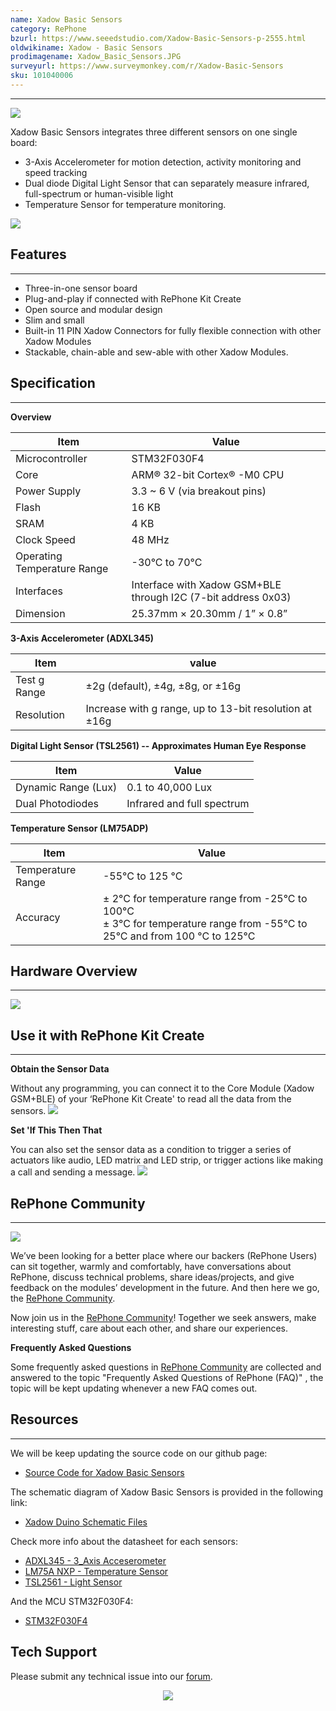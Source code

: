```yaml
---
name: Xadow Basic Sensors
category: RePhone
bzurl: https://www.seeedstudio.com/Xadow-Basic-Sensors-p-2555.html
oldwikiname: Xadow - Basic Sensors
prodimagename: Xadow_Basic_Sensors.JPG
surveyurl: https://www.surveymonkey.com/r/Xadow-Basic-Sensors
sku: 101040006
---
```


---
![](https://github.com/SeeedDocument/Xadow_Basic_Sensors/raw/master/images/Xadow_Basic_Sensors.JPG)

Xadow Basic Sensors integrates three different sensors on one single board:
- 3-Axis Accelerometer for motion detection, activity monitoring and speed tracking
- Dual diode Digital Light Sensor that can separately measure infrared, full-spectrum or human-visible light
- Temperature Sensor for temperature monitoring.

[![](https://github.com/SeeedDocument/Xadow_Basic_Sensors/raw/master/images/300px-Get_One_Now_Banner.png)](https://www.seeedstudio.com/Xadow-Basic-Sensors-p-2555.html)

## Features
---
- Three-in-one sensor board
- Plug-and-play if connected with RePhone Kit Create
- Open source and modular design
- Slim and small
- Built-in 11 PIN Xadow Connectors for fully flexible connection with other Xadow Modules
- Stackable, chain-able and sew-able with other Xadow Modules.

## Specification
---
**Overview**

|Item|Value|
|---|---|
|Microcontroller	|STM32F030F4
|Core|	ARM® 32-bit Cortex® -M0 CPU
|Power Supply|	3.3 ~ 6 V (via breakout pins)
|Flash	|16 KB
|SRAM|	4 KB
|Clock Speed|	48 MHz
|Operating Temperature Range	|-30°C to 70°C
|Interfaces|	Interface with Xadow GSM+BLE through I2C (7-bit address 0x03)
|Dimension	|25.37mm × 20.30mm / 1” × 0.8”

**3-Axis Accelerometer (ADXL345)**

|Item|value|
|---|---|
|Test g Range|	±2g (default), ±4g, ±8g, or ±16g
|Resolution|	Increase with g range, up to 13-bit resolution at ±16g

**Digital Light Sensor (TSL2561) -- Approximates Human Eye Response**

|Item|Value|
|---|---|
|Dynamic Range (Lux)|	0.1 to 40,000 Lux
|Dual Photodiodes	|Infrared and full spectrum

**Temperature Sensor (LM75ADP)**

|Item|Value|
|---|---|
|Temperature Range|	-55°C to 125 °C
|Accuracy	|± 2°C for temperature range from -25°C to 100°C<br>± 3°C for temperature range from -55°C to 25°C and from 100 °C to 125°C|

## Hardware Overview
---
![](https://github.com/SeeedDocument/Xadow_Basic_Sensors/raw/master/images/Xadow_Basic_Sensors.png)

## Use it with RePhone Kit Create
---
**Obtain the Sensor Data**

Without any programming, you can connect it to the Core Module (Xadow GSM+BLE) of your ‘RePhone Kit Create' to read all the data from the sensors.
![](https://github.com/SeeedDocument/Xadow_Basic_Sensors/raw/master/images/Xadow_Basic_Sensors_Sensor_Value.png)

**Set 'If This Then That**

You can also set the sensor data as a condition to trigger a series of actuators like audio, LED matrix and LED strip, or trigger actions like making a call and sending a message.
![](https://github.com/SeeedDocument/Xadow_Basic_Sensors/raw/master/images/Xadow_Basic_Sensors_Set_Sensor_Condition.png)

## RePhone Community
---
[![](https://github.com/SeeedDocument/Xadow_Basic_Sensors/raw/master/images/300px-RePhone_Community-2.png)](https://community.seeedstudio.com/discover.html?t=RePhone)

We’ve been looking for a better place where our backers (RePhone Users) can sit together, warmly and comfortably, have conversations about RePhone, discuss technical problems, share ideas/projects, and give feedback on the modules’ development in the future. And then here we go, the [RePhone Community](https://community.seeedstudio.com/discover.html?t=RePhone).

Now join us in the [RePhone Community](https://community.seeedstudio.com/discover.html?t=RePhone)! Together we seek answers, make interesting stuff, care about each other, and share our experiences.

**Frequently Asked Questions**

Some frequently asked questions in [RePhone Community](https://community.seeedstudio.com/discover.html?t=RePhone) are collected and answered to the topic "Frequently Asked Questions of RePhone (FAQ)" , the topic will be kept updating whenever a new FAQ comes out.


## Resources
---
We will be keep updating the source code on our github page:
- [Source Code for Xadow Basic Sensors](https://github.com/WayenWeng/Xadow_Basic_Sensors/)

The schematic diagram of Xadow Basic Sensors is provided in the following link:
- [Xadow Duino Schematic Files](https://github.com/SeeedDocument/Xadow_Basic_Sensors/raw/master/resources/202000745_PCBA%3BXadow%20Basic%20Sensors%20v1.0_schemic%20file.zip)

Check more info about the datasheet for each sensors:
- [ADXL345 - 3_Axis Acceserometer](https://github.com/SeeedDocument/Xadow_Basic_Sensors/raw/master/res/ADXL345-3_Axis_Acceserometer.pdf)
- [LM75A NXP - Temperature Sensor](https://github.com/SeeedDocument/Xadow_Basic_Sensors/raw/master/res/LM75A_NXP-Temperature_Sensor_.pdf)
- [TSL2561 - Light Sensor](https://github.com/SeeedDocument/Xadow_Basic_Sensors/raw/master/res/TSL2561-Light_Sensor_.pdf)

And the MCU STM32F030F4:
- [STM32F030F4](https://github.com/SeeedDocument/Xadow_Basic_Sensors/raw/master/res/STM32F030F4.pdf)

## Tech Support
Please submit any technical issue into our [forum](http://forum.seeedstudio.com/). <br /><p style="text-align:center"><a href="https://www.seeedstudio.com/act-4.html?utm_source=wiki&utm_medium=wikibanner&utm_campaign=newproducts" target="_blank"><img src="https://github.com/SeeedDocument/Wiki_Banner/raw/master/new_product.jpg" /></a></p>